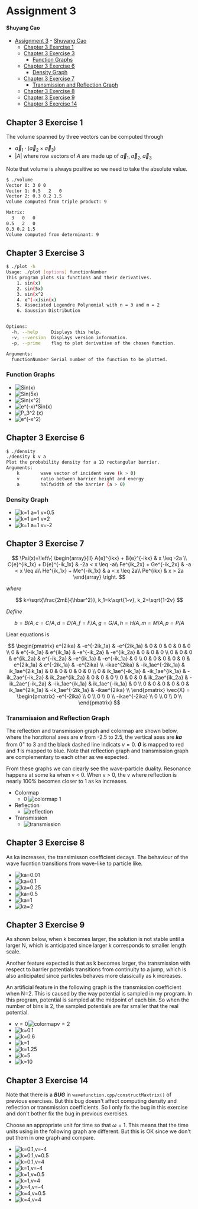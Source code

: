 # Assignment 3

#### Shuyang Cao

- [Assignment 3](#assignment-3)
			- [Shuyang Cao](#shuyang-cao)
	- [Chapter 3 Exercise 1](#chapter-3-exercise-1)
	- [Chapter 3 Exercise 3](#chapter-3-exercise-3)
		- [Function Graphs](#function-graphs)
	- [Chapter 3 Exercise 6](#chapter-3-exercise-6)
		- [Density Graph](#density-graph)
	- [Chapter 3 Exercise 7](#chapter-3-exercise-7)
		- [Transmission and Reflection Graph](#transmission-and-reflection-graph)
	- [Chapter 3 Exercise 8](#chapter-3-exercise-8)
	- [Chapter 3 Exercise 9](#chapter-3-exercise-9)
	- [Chapter 3 Exercise 14](#chapter-3-exercise-14)

## Chapter 3 Exercise 1

The volume spanned by three vectors can be computed through

* $\vec{a}_1 \cdot (\vec{a}_2 \times \vec{a}_3)$
* $|A|$ where row vectors of $A$ are made up of $\vec{a}_1, \vec{a}_2, \vec{a}_3$

Note that volume is always positive so we need to take the absolute value.

```bash
$ ./volume 
Vector 0: 3 0 0
Vector 1: 0.5   2   0
Vector 2: 0.3 0.2 1.5
Volume computed from triple product: 9

Matrix: 
  3   0   0
0.5   2   0
0.3 0.2 1.5
Volume computed from determinant: 9
```

## Chapter 3 Exercise 3

```bash
$ ./plot -h
Usage: ./plot [options] functionNumber
This program plots six functions and their derivatives.
	1. sin(x)
	2. sin(5x)
	3. sin(x^2
	4. e^(-x)sin(x)
	5. Associated Legendre Polynomial with n = 3 and m = 2
	6. Gaussian Distribution


Options:
  -h, --help     Displays this help.
  -v, --version  Displays version information.
  -p, --prime    flag to plot derivative of the chosen function.

Arguments:
  functionNumber Serial number of the function to be plotted.
```

### Function Graphs

* ![Sin(x)](CH3/EX3/1.svg)
* ![Sin(5x)](CH3/EX3/2.svg)
* ![Sin(x^2)](CH3/EX3/3.svg)
* ![e^(-x)*Sin(x)](CH3/EX3/4.svg)
* ![P_3^2 (x)](CH3/EX3/5.svg)
* ![e^(-x^2)](CH3/EX3/6.svg)

## Chapter 3 Exercise 6

```bash
$ ./density
./density k v a
Plot the probability density for a 1D rectangular barrier.
Arguments:
    k        wave vector of incident wave (k > 0)
    v        ratio between barrier height and energy
    a        halfwidth of the barrier (a > 0)
```

### Density Graph

* ![k=1 a=1 v=0.5](CH3/EX6/0.5.svg)
* ![k=1 a=1 v=2](CH3/EX6/2.svg)
* ![k=1 a=1 v=-2](CH3/EX6/-2.svg)

## Chapter 3 Exercise 7

$$
\Psi(x)=\left\{
\begin{array}{ll}
	A{e}^{ikx} + B{e}^{-ikx} & x \leq -2a \\
	C{e}^{ik_1x} + D{e}^{-ik_1x} & -2a < x \leq -a\\
	Fe^{ik_2x} + Ge^{-ik_2x} & -a < x \leq a\\
	He^{ik_1x} + Me^{-ik_1x} & a < x \leq 2a\\
	Pe^{ikx} & x > 2a
\end{array} 
\right.
$$

*where*

$$
k=\sqrt{\frac{2mE}{\hbar^2}}, k_1=k\sqrt{1-v}, k_2=\sqrt{1-2v}
$$

*Define*

$$
b=B/A, c=C/A, d=D/A, f=F/A, g=G/A, h=H/A, m=M/A, p=P/A
$$

Liear equations is

$$
\begin{pmatrix}
	e^{2ika} & -e^{-2ik_1a} & -e^{2ik_1a} & 0 & 0 & 0 & 0 & 0 \\
	0 & e^{-ik_1a} & e^{ik_1a} & -e^{-ik_2a} & -e^{ik_2a} & 0 & 0 & 0 \\
	0 & 0 & 0 & e^{ik_2a} & e^{-ik_2a} & -e^{ik_1a} & -e^{-ik_1a} & 0 \\
	0 & 0 & 0 & 0 & 0 & e^{2ik_1a} & e^{-2ik_1a} & -e^{2ika} \\
	-ikae^{2ika} & -ik_1ae^{-2ik_1a} & ik_1ae^{2ik_1a} & 0 & 0 & 0 & 0 & 0 \\
	0 & ik_1ae^{-ik_1a} & -ik_1ae^{ik_1a} & -ik_2ae^{-ik_2a} & ik_2ae^{ik_2a} & 0 & 0 & 0 \\
	0 & 0 & 0 & ik_2ae^{ik_2a} & -ik_2ae^{-ik_2a} & -ik_1ae^{ik_1a} & ik_1ae^{-ik_1a} & 0 \\
	0 & 0 & 0 & 0 & 0 & ik_1ae^{2ik_1a} & -ik_1ae^{-2ik_1a} & -ikae^{2ika} \\
\end{pmatrix} \vec{X} =
\begin{pmatrix}
	-e^{-2ika} \\
	0 \\
	0 \\
	0 \\
	-ikae^{-2ika} \\
	0 \\
	0 \\
	0 \\
\end{pmatrix}
$$

### Transmission and Reflection Graph

The reflection and transmission graph and colormap are shown below, where the horzitonal axes are ***v*** from -2.5 to 2.5, the vertical axes are ***ka*** from $0^+$ to 3 and the black dashed line indicats $v=0$. ***0*** is mapped to red and ***1*** is mapped to blue. Note that reflection graph and transmission graph are complementary to each other as we expected.

From these graphs we can clearly see the wave-particle duality. Resonance happens at some ka when v < 0. When v > 0, the v where reflection is nearly 100% becomes closer to 1 as ka increases.

* Colormap
  * $0$ ![colormap](CH3/EX7/colormap.bmp) $1$
* Reflection
  * ![reflection](CH3/EX7/reflection.bmp)
* Transmission
  * ![transmission](CH3/EX7/transmission.bmp)

## Chapter 3 Exercise 8

As ka increases, the transimisson coefficient decays. The behaviour of the wave fucntion transitions from wave-like to particle like.

* ![ka=0.01](CH3/EX8/0.01.svg)
* ![ka=0.1](CH3/EX8/0.1.svg)
* ![ka=0.25](CH3/EX8/0.25.svg)
* ![ka=0.5](CH3/EX8/0.5.svg)
* ![ka=1](CH3/EX8/1.svg)
* ![ka=2](CH3/EX8/2.svg)

## Chapter 3 Exercise 9

As shown below, when k becomes larger, the solution is not stable until a larger N, which is anticipated since larger k corresponds to smaller length scale.

Another feature expected is that as k becomes larger, the transmission with respect to barrier potentials transitions from continuity to a jump, which is also anticipated since particles behaves more classically as k increases.

An artificial feature in the following graph is the transmission coefficient when N=2. This is caused by the way potential is sampled in my program. In this program, potential is sampled at the midpoint of each bin. So when the number of bins is 2, the sampled potentials are far smaller that the real potential.

* $v=0$![colormap](CH3/EX9/colormap.bmp)$v=2$
* ![k=0.1](CH3/EX9/0.1.svg)
* ![k=0.6](CH3/EX9/0.6.svg)
* ![k=1](CH3/EX9/1.svg)
* ![k=1.25](CH3/EX9/1.25.svg)
* ![k=5](CH3/EX9/5.svg)
* ![k=10](CH3/EX9/10.svg)

## Chapter 3 Exercise 14

Note that there is a ***BUG*** in `wavefunction.cpp/constructMaxtrix()` of previous exercises. But this bug doesn't affect computing density and reflection or transmission coefficients. So I only fix the bug in this exercise and don't bother fix the bug in previous exercises.

Choose an appropriate unit for time so that $\omega = 1$. This means that the time units using in the following graph are different. But this is OK since we don't put them in one graph and compare.

* ![k=0.1,v=-4](CH3/EX14/0.1--4.svg)
* ![k=0.1,v=0.5](CH3/EX14/0.1-0.5.svg)
* ![k=0.1,v=4](CH3/EX14/0.1-4.svg)
* ![k=1,v=-4](CH3/EX14/1--4.svg)
* ![k=1,v=0.5](CH3/EX14/1-0.5.svg)
* ![k=1,v=4](CH3/EX14/1-4.svg)
* ![k=4,v=-4](CH3/EX14/4--4.svg)
* ![k=4,v=0.5](CH3/EX14/4-0.5.svg)
* ![k=4,v=4](CH3/EX14/4-4.svg)

